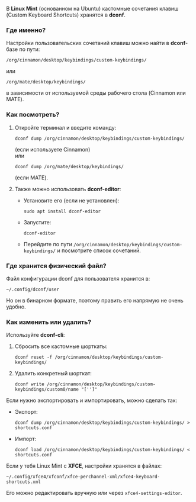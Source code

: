 В **Linux Mint** (основанном на Ubuntu) кастомные сочетания клавиш (Custom Keyboard Shortcuts) хранятся в **dconf**.  

### Где именно?
Настройки пользовательских сочетаний клавиш можно найти в **dconf**-базе по пути:  
```
/org/cinnamon/desktop/keybindings/custom-keybindings/
```
или  
```
/org/mate/desktop/keybindings/
```  
в зависимости от используемой среды рабочего стола (Cinnamon или MATE).

### Как посмотреть?
1. Откройте терминал и введите команду:
   ```
   dconf dump /org/cinnamon/desktop/keybindings/custom-keybindings/
   ```
   (если используете Cinnamon)  
   или  
   ```
   dconf dump /org/mate/desktop/keybindings/
   ```
   (если MATE).  

2. Также можно использовать **dconf-editor**:
   - Установите его (если не установлен):  
     ```
     sudo apt install dconf-editor
     ```
   - Запустите:  
     ```
     dconf-editor
     ```
   - Перейдите по пути `/org/cinnamon/desktop/keybindings/custom-keybindings/` и посмотрите список сочетаний.

### Где хранится физический файл?
Файл конфигурации dconf для пользователя хранится в:
```
~/.config/dconf/user
```
Но он в бинарном формате, поэтому править его напрямую не очень удобно.

### Как изменить или удалить?
Используйте **dconf-cli**:  
1. Сбросить все кастомные шорткаты:
   ```
   dconf reset -f /org/cinnamon/desktop/keybindings/custom-keybindings/
   ```
2. Удалить конкретный шорткат:
   ```
   dconf write /org/cinnamon/desktop/keybindings/custom-keybindings/custom0/name "['']"
   ```

Если нужно экспортировать и импортировать, можно сделать так:  
- Экспорт:
  ```
  dconf dump /org/cinnamon/desktop/keybindings/custom-keybindings/ > shortcuts.conf
  ```
- Импорт:
  ```
  dconf load /org/cinnamon/desktop/keybindings/custom-keybindings/ < shortcuts.conf
  ```

Если у тебя Linux Mint с **XFCE**, настройки хранятся в файлах:
```
~/.config/xfce4/xfconf/xfce-perchannel-xml/xfce4-keyboard-shortcuts.xml
```  
Его можно редактировать вручную или через `xfce4-settings-editor`.
